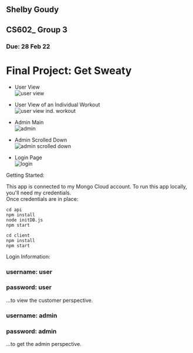 ## Shelby Goudy
## CS602_ Group 3
### Due: 28 Feb 22
# Final Project: Get Sweaty

* User View  
![user view](user_view1.png)

* User View of an Individual Workout   
![user view ind. workout](complete_workout.png)

* Admin Main  
![admin](admin_main.png)

* Admin Scrolled Down  
![admin scrolled down](admin_2.png)

* Login Page  
![login](login.png)

Getting Started:

This app is connected to my Mongo Cloud account. To run this app locally, you'll need my credentials.  
Once credentials are in place:

```
cd api
npm install 
node initDB.js 
npm start
```


```
cd client
npm install
npm start
```

Login Information:  
### username: user  
### password: user

...to view the customer perspective.

### username: admin
### password: admin

...to get the admin perspective.